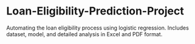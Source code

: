 # Loan-Eligibility-Prediction-Project
Automating the loan eligibility process using logistic regression. Includes dataset, model, and detailed analysis in Excel and PDF format.
